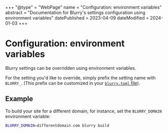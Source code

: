 +++
"@type" = "WebPage"
name = "Configuration: environment variables"
abstract = "Documentation for Blurry's settings configuration using environment variables"
datePublished = 2023-04-09
dateModified = 2024-01-03
+++

# Configuration: environment variables

Blurry settings can be overridden using environment variables.

For the setting you'd like to override, simply prefix the setting name with `BLURRY_`.
(This prefix can be customized in your [`blurry.toml` file](./blurry.toml.md)).

## Example

To build your site for a different domain, for instance, set the `BLURRY_DOMAIN` environment variable:

```bash
BLURRY_DOMAIN=differentdomain.com blurry build
```
